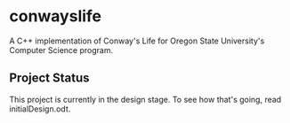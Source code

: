 conwayslife
===========

A C++ implementation of Conway's Life for Oregon State University's Computer Science program.

Project Status
--------------

This project is currently in the design stage. To see how that's going, read initialDesign.odt.
